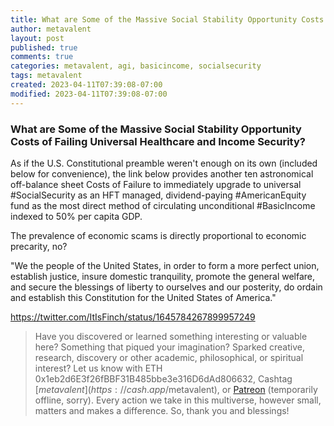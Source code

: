 ```yaml
---
title: What are Some of the Massive Social Stability Opportunity Costs of Failing Universal Healthcare and Income Security?
author: metavalent
layout: post
published: true
comments: true
categories: metavalent, agi, basicincome, socialsecurity
tags: metavalent
created: 2023-04-11T07:39:08-07:00
modified: 2023-04-11T07:39:08-07:00
---
```


### What are Some of the Massive Social Stability Opportunity Costs of Failing Universal Healthcare and Income Security?

As if the U.S. Constitutional preamble weren't enough on its own (included below for convenience), the link below provides another ten astronomical off-balance sheet Costs of Failure to immediately upgrade to universal #SocialSecurity as an HFT managed, dividend-paying #AmericanEquity fund as the most direct method of circulating unconditional #BasicIncome indexed to 50% per capita GDP.

The prevalence of economic scams is directly proportional to economic precarity, no?

"We the people of the United States, in order to form a more perfect union, establish justice, insure domestic tranquility, promote the general welfare, and secure the blessings of liberty to ourselves and our posterity, do ordain and establish this Constitution for the United States of America."

https://twitter.com/ItIsFinch/status/1645784267899957249

<!-- 
Watch [Video_Title](https://youtu.be/JnA8GUtXpXY) if the embed below does not behave nicely. 

<div class="embed-container"><iframe loading="lazy" width="560" height="315" src="https://www.youtube.com/embed/JnA8GUtXpXY" title="YouTube video player" frameborder="0" allow="accelerometer; autoplay; clipboard-write; encrypted-media; gyroscope; picture-in-picture" allowfullscreen></iframe></div>

![alt text](/assets/images/image.jpg "title")
-->

> Have you discovered or learned something interesting or valuable here? Something that piqued your imagination? Sparked creative, research, discovery or other academic, philosophical, or spiritual interest? Let us know with ETH 0x1eb2d6E3f26fBBF31B485bbe3e316D6dAd806632, Cashtag [$metavalent](https://cash.app/$metavalent), or [Patreon](https://patreon.com/) (temporarily offline, sorry). Every action we take in this multiverse, however small, matters and makes a difference. So, thank you and blessings!


